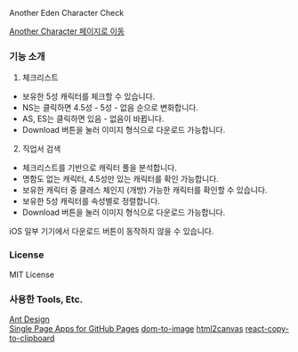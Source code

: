Another Eden Character Check

[Another Character 페이지로 이동](https://hu-lee.github.io/anothercharcheck/)


### 기능 소개

1. 체크리스트

- 보유한 5성 캐릭터를 체크할 수 있습니다.
- NS는 클릭하면 4.5성 - 5성 - 없음 순으로 변화합니다.
- AS, ES는 클릭하면 있음 - 없음이 바뀝니다.
- Download 버튼을 눌러 이미지 형식으로 다운로드 가능합니다.

2. 직업서 검색

- 체크리스트를 기반으로 캐릭터 풀을 분석합니다.
- 명함도 없는 캐릭터, 4.5성만 있는 캐릭터를 확인 가능합니다.
- 보유한 캐릭터 중 클레스 체인지 (개방) 가능한 캐릭터를 확인할 수 있습니다.
- 보유한 5성 캐릭터를 속성별로 정렬합니다.
- Download 버튼을 눌러 이미지 형식으로 다운로드 가능합니다.

iOS 일부 기기에서 다운로드 버튼이 동작하지 않을 수 있습니다.

### License

MIT License


### 사용한 Tools, Etc.

[Ant Design](https://ant.design/)  
[Single Page Apps for GitHub Pages](https://github.com/rafgraph/spa-github-pages)
[dom-to-image](https://github.com/tsayen/dom-to-image)
[html2canvas](https://github.com/niklasvh/html2canvas)
[react-copy-to-clipboard](https://github.com/nkbt/react-copy-to-clipboard)
